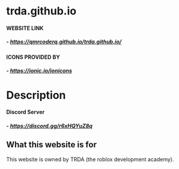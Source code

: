 # trda.github.io
#### WEBSITE LINK
##### - https://qmrcoderq.github.io/trda.github.io/

#### ICONS PROVIDED BY
##### - https://ionic.io/ionicons

# Description

#### Discord Server
##### - https://discord.gg/r6xHQYuZ8q

## What this website is for
This website is owned by TRDA (the roblox development academy).
